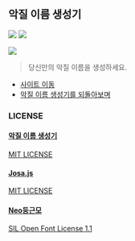 악질 이름 생성기
---
[![](https://img.shields.io/badge/license-MIT-green)]() [![](https://img.shields.io/badge/lunch-prepared--by--mother-lightgrey)](#)

![](./.github/demo.png)

> 당신만의 악질 이름을 생성하세요.  

 * [사이트 이동](https://name.ho9.me)  
 * [악질 이름 생성기를 되돌아보며](https://medium.com/@kpjhg0124/%EC%95%85%EC%A7%88-%EC%9D%B4%EB%A6%84-%EC%83%9D%EC%84%B1%EA%B8%B0%EB%A5%BC-%EB%90%98%EB%8F%8C%EC%95%84%EB%B3%B4%EB%A9%B0-c767523b5d06)

### LICENSE
#### [악질 이름 생성기](https://github.com/ShapeLayer/prefix-generator)
[MIT LICENSE](https://github.com/ShapeLayer/prefix-generator/blob/master/LICENSE)
#### [Josa.js](https://github.com/e-/Josa.js/)
[MIT LICENSE](https://github.com/e-/Josa.js/blob/master/LICENSE)
#### [Neo둥근모](https://github.com/Dalgona/neodgm)
[SIL Open Font License 1.1](https://github.com/Dalgona/neodgm/blob/master/LICENSE.txt)
